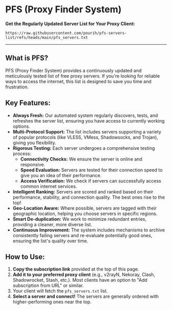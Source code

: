# PFS (Proxy Finder System)

**Get the Regularly Updated Server List for Your Proxy Client:**
```
https://raw.githubusercontent.com/pourih/pfs-servers-list/refs/heads/main/pfs_servers.txt
```

---

## What is PFS?

PFS (Proxy Finder System) provides a continuously updated and meticulously tested list of free proxy servers. If you're looking for reliable ways to access the internet, this list is designed to save you time and frustration.

## Key Features:

*   **Always Fresh:** Our automated system regularly discovers, tests, and refreshes the server list, ensuring you have access to currently working options.
*   **Multi-Protocol Support:** The list includes servers supporting a variety of popular protocols (like VLESS, VMess, Shadowsocks, and Trojan), giving you flexibility.
*   **Rigorous Testing:** Each server undergoes a comprehensive testing process:
    *   **Connectivity Checks:** We ensure the server is online and responsive.
    *   **Speed Evaluation:** Servers are tested for their connection speed to give you an idea of their performance.
    *   **Access Verification:** We check if servers can successfully access common internet services.
*   **Intelligent Ranking:** Servers are scored and ranked based on their performance, stability, and connection quality. The best ones rise to the top!
*   **Geo-Location Aware:** Where possible, servers are tagged with their geographic location, helping you choose servers in specific regions.
*   **Smart De-duplication:** We work to minimize redundant entries, providing a cleaner, more diverse list.
*   **Continuous Improvement:** The system includes mechanisms to archive consistently failing servers and re-evaluate potentially good ones, ensuring the list's quality over time.

## How to Use:

1.  **Copy the subscription link** provided at the top of this page.
2.  **Add it to your preferred proxy client** (e.g., v2rayN, Nekoray, Clash, Shadowrocket, Stash, etc.). Most clients have an option to "Add subscription from URL" or similar.
3.  Your client will fetch the `pfs_servers.txt` list.
4.  **Select a server and connect!** The servers are generally ordered with higher-performing ones near the top.
